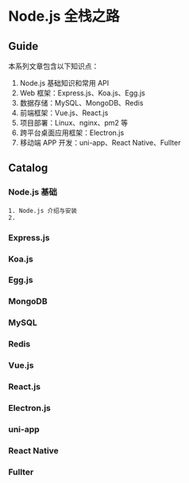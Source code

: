 # Node.js 全栈之路

## Guide

本系列文章包含以下知识点：

1. Node.js 基础知识和常用 API
2. Web 框架：Express.js、Koa.js、Egg.js
3. 数据存储：MySQL、MongoDB、Redis
4. 前端框架：Vue.js、React.js
5. 项目部署：Linux、nginx、pm2 等
6. 跨平台桌面应用框架：Electron.js
7. 移动端 APP 开发：uni-app、React Native、Fullter

## Catalog

### Node.js 基础

    1. Node.js 介绍与安装
    2.

### Express.js

### Koa.js

### Egg.js

### MongoDB

### MySQL

### Redis

### Vue.js

### React.js

### Electron.js

### uni-app

### React Native

### Fullter
